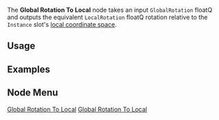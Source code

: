 <languages></languages> <translate>

The **Global Rotation To Local** node takes an input `GlobalRotation`
floatQ and outputs the equivalent `LocalRotation` floatQ rotation
relative to the `Instance` slot's [local coordinate
space](Coordinate_spaces#Global_vs._Local "wikilink").

## Usage

## Examples

## Node Menu

</translate>

[Global Rotation To
Local](Category:Protoflux{{#translation:}} "wikilink") [Global Rotation
To Local](Category:Protoflux:Transform{{#translation:}} "wikilink")